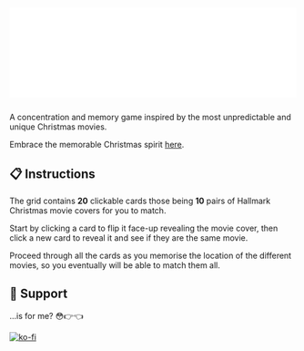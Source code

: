 <h1 align="center"><img src="/public/readme/title.png" alt="hallmark christmatch logo"></h1>

A concentration and memory game inspired by the most unpredictable and unique Christmas movies.

Embrace the memorable Christmas spirit [here](https://malthesers.github.io/hallmark-christmatch/).

## 📋 Instructions

The grid contains **20** clickable cards those being **10** pairs of Hallmark Christmas movie covers for you to match.

Start by clicking a card to flip it face-up revealing the movie cover, then click a new card to reveal it and see if they are the same movie.

Proceed through all the cards as you memorise the location of the different movies, so you eventually will be able to match them all.

## 🙌 Support

...is for me? 😳👉👈

[![ko-fi](https://ko-fi.com/img/githubbutton_sm.svg)](https://ko-fi.com/S6S3NYYC4)
